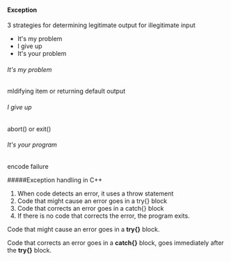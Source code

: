 #### Exception

3 strategies for determining legitimate output for illegitimate input

- It's my problem
- I give up
- It's your problem

###### It's my problem

mldifying item or returning default output

###### I give up

abort() or exit()

###### It's your program

encode failure



#####Exception handling in C++

1. When code detects an error, it uses a throw statement
2. Code that might cause an error goes in a try{} block
3. Code that corrects an error goes in a catch{} block
4. If there is no code that corrects the error, the program exits.



Code that might cause an error goes in a **try{}** block.

Code that corrects an error goes in a **catch{}** block, goes immediately after the **try{}** block.